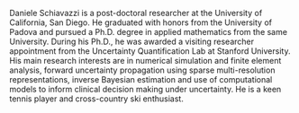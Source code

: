 Daniele Schiavazzi is a post-doctoral researcher at the University of California, San Diego. He graduated with honors from the University of Padova and pursued a Ph.D. degree in applied mathematics from the same University. During his Ph.D., he was awarded a visiting researcher appointment from the Uncertainty Quantification Lab at Stanford University. His main research interests are in numerical simulation and finite element analysis, forward uncertainty propagation using sparse multi-resolution representations, inverse Bayesian estimation and use of computational models to inform clinical decision making under uncertainty. He is a keen tennis player and cross-country ski enthusiast.